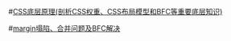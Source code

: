 #[CSS底层原理(剖析CSS权重、CSS布局模型和BFC等重要底层知识)](https://blog.csdn.net/William_bb/article/details/96877114)

#[margin塌陷、合并问题及BFC解决](https://blog.csdn.net/consistent__/article/details/113467799)